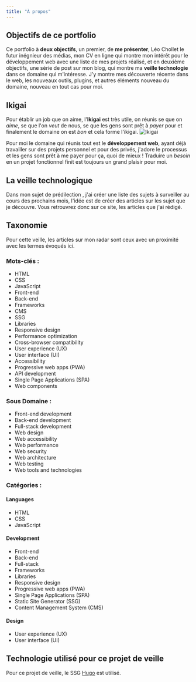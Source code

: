 ```yaml
---
title: "À propos"
---
```


## Objectifs de ce portfolio
Ce portfolio à **deux objectifs**, un premier, de **me présenter**, Léo Chollet le futur inégnieur des médias, mon CV en ligne qui montre mon intérêt pour le développement web avec une liste de mes projets réalisé, et en deuxième objectifs, une série de post sur mon blog, qui montre ma **veille technologie** dans ce domaine qui m'intéresse. J'y montre mes découverte récente dans le web, les nouveaux outils, plugins, et autres éléments nouveau du domaine, nouveau en tout cas pour moi.

## Ikigai
Pour établir un job que on aime, l'**Ikigai** est très utile, on réunis se que on *aime*, se que l'on *veut* de nous, se que les gens sont prêt à *payer* pour et finalement le domaine on est *bon* et cela forme l'ikigai.
![Ikigai](https://lchollet.github.io/lchollet/images/ikigai.png)

Pour moi le domaine qui réunis tout est le **développement web**, ayant déjà travailler sur des projets personnel et pour des privés, j'adore le processus et les gens sont prêt à me payer pour ça, quoi de mieux ! Traduire un *besoin* en un projet fonctionnel finit est toujours un grand plaisir pour moi.

## La veille technologique

Dans mon sujet de prédilection , j'ai créer une liste des sujets à surveiller au cours des prochains mois, l'idée est de créer des articles sur les sujet que je découvre. Vous retrouvrez donc sur ce site, les articles que j'ai rédigé.

## Taxonomie
Pour cette veille, les articles sur mon radar sont ceux avec un proximité avec les termes évoqués ici.

### Mots-clés :
- HTML
- CSS
- JavaScript
- Front-end
- Back-end
- Frameworks
- CMS
- SSG
- Libraries
- Responsive design
- Performance optimization
- Cross-browser compatibility
- User experience (UX)
- User interface (UI)
- Accessibility
- Progressive web apps (PWA)
- API development
- Single Page Applications (SPA)
- Web components
### Sous Domaine : 
- Front-end development
- Back-end development
- Full-stack development
- Web design
- Web accessibility
- Web performance
- Web security
- Web architecture
- Web testing
- Web tools and technologies

### Catégories :

#### Languages
- HTML
- CSS
- JavaScript

#### Development
- Front-end
- Back-end
- Full-stack
- Frameworks
- Libraries
- Responsive design
- Progressive web apps (PWA)
- Single Page Applications (SPA)
- Static Site Generator (SSG)
- Content Management System (CMS)

#### Design
- User experience (UX)
- User interface (UI)

## Technologie utilisé pour ce projet de veille
Pour ce projet de veille, le SSG [Hugo](https://gohugo.io) est utilisé.